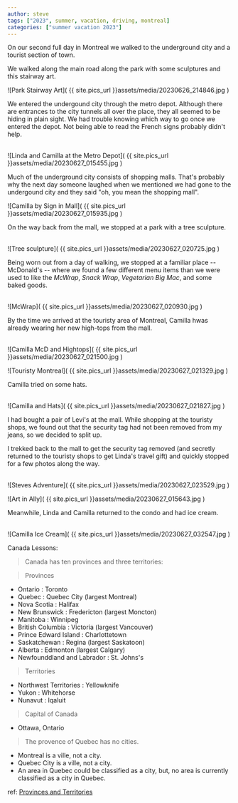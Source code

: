 ```yaml
---
author: steve
tags: ["2023", summer, vacation, driving, montreal]
categories: ["summer vacation 2023"]
---
```

On our second full day in Montreal we walked to the underground city and a tourist section of town.  

We walked along the main road along the park with some sculptures and this stairway art.
<br/>

![Park Stairway Art]( {{ site.pics_url }}assets/media/20230626_214846.jpg )
<br/>

We entered the undergound city through the metro depot.  Although there are entrances to the city tunnels all over the place, they all seemed to be hiding in plain sight.  We had trouble knowing which way to go once we entered the depot.  Not being able to read the French signs probably didn't help.  
<br/>

![Linda and Camilla at the Metro Depot]( {{ site.pics_url }}assets/media/20230627_015455.jpg )
<br/>

Much of the underground city consists of shopping malls.  That's probably why the next day someone laughed when we mentioned we had gone to the undergound city and they said "oh, you mean the shopping mall".
<br/>

![Camilla by Sign in Mall]( {{ site.pics_url }}assets/media/20230627_015935.jpg )
<br/>

On the way back from the mall, we stopped at a park with a tree sculpture.  
<br/>

![Tree sculpture]( {{ site.pics_url }}assets/media/20230627_020725.jpg )
<br/>

Being worn out from a day of walking, we stopped at a familiar place -- McDonald's -- where we found a few different menu items than we were used to like the *McWrap*, *Snack Wrap*, *Vegetarian Big Mac*, and some baked goods.  
<br/>

![McWrap]( {{ site.pics_url }}assets/media/20230627_020930.jpg )
<br/>

By the time we arrived at the touristy area of Montreal, Camilla hwas already wearing her new high-tops from the mall.  
<br/>

![Camilla McD and Hightops]( {{ site.pics_url }}assets/media/20230627_021500.jpg )
<br/>

![Touristy Montreal]( {{ site.pics_url }}assets/media/20230627_021329.jpg )
<br/>

Camilla tried on some hats.  
<br/>

![Camilla and Hats]( {{ site.pics_url }}assets/media/20230627_021827.jpg )
<br/>

I had bought a pair of Levi's at the mall. While shopping at the touristy shops, we found out that the security tag had not been removed from my jeans, so we decided to split up.

I trekked back to the mall to get the security tag removed (and secretly returned to the touristy shops to get Linda's travel gift) and quickly stopped for a few photos along the way.  
<br/>

![Steves Adventure]( {{ site.pics_url }}assets/media/20230627_023529.jpg )
<br/>

![Art in Ally]( {{ site.pics_url }}assets/media/20230627_015643.jpg )
<br/>

Meanwhile, Linda and Camilla returned to the condo and had ice cream.  
<br/>

![Camilla Ice Cream]( {{ site.pics_url }}assets/media/20230627_032547.jpg )
<br/>

Canada Lessons:

> Canada has ten provinces and three territories:

> Provinces

- Ontario : Toronto
- Quebec : Quebec City (largest Montreal)
- Nova Scotia : Halifax
- New Brunswick : Fredericton (largest Moncton)
- Manitoba : Winnipeg
- British Columbia : Victoria (largest Vancouver)
- Prince Edward Island : Charlottetown
- Saskatchewan : Regina (largest Saskatoon)
- Alberta : Edmonton (largest Calgary)
- Newfounddland and Labrador : St. Johns's

> Territories

- Northwest Territories : Yellowknife
- Yukon : Whitehorse
- Nunavut : Iqaluit

> Capital of Canada

- Ottawa, Ontario

> The provence of Quebec has no cities.

- Montreal is a ville, not a city.
- Quebec City is a ville, not a city.
- An area in Quebec could be classified as a city, but, no area is currently classified as a city in Quebec.  


ref: [Provinces and Territories](https://en.wikipedia.org/wiki/Provinces_and_territories_of_Canada)
